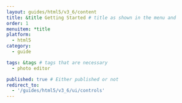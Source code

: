 ```yaml
---
layout: guides/html5/v3_6/content
title: &title Getting Started # title as shown in the menu and 
order: 1
menuitem: *title
platform:
  - html5
category: 
  - guide

tags: &tags # tags that are necessary
  - photo editor 

published: true # Either published or not 
redirect_to:
  - '/guides/html5/v3_6/ui/controls'
---
```


